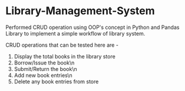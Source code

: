# Library-Management-System
Performed CRUD operation using OOP's concept in Python and Pandas Library to implement a simple workflow of library system.

CRUD operations that can be tested here are -

1. Display the total books in the library store
2. Borrow/Issue the book\n
3. Submit/Return the book\n
4. Add new book entries\n
5. Delete any book entries from store
